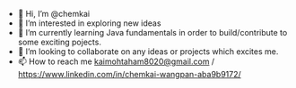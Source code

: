 - 👋 Hi, I’m @chemkai
- 👀 I’m interested in exploring new ideas
- 🌱 I’m currently learning Java fundamentals in order to build/contribute to some exciting pojects.
- 💞️ I’m looking to collaborate on any ideas or projects which excites me.
- 📫 How to reach me kaimohtaham8020@gmail.com / https://www.linkedin.com/in/chemkai-wangpan-aba9b9172/

<!---
chemkai/chemkai is a ✨ special ✨ repository because its `README.md` (this file) appears on your GitHub profile.
You can click the Preview link to take a look at your changes.
--->
